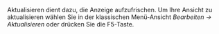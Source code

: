 Aktualisieren dient dazu, die Anzeige aufzufrischen. Um Ihre Ansicht zu aktualisieren wählen Sie in der klassischen Menü-Ansicht *Bearbeiten → Aktualisieren* oder drücken Sie die F5-Taste.
